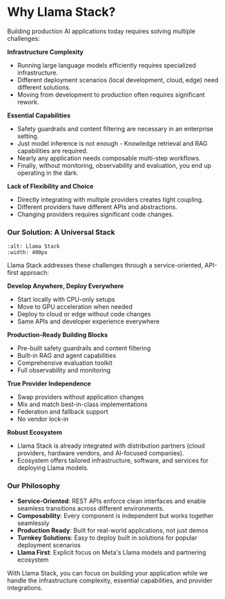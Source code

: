 # Why Llama Stack?

Building production AI applications today requires solving multiple challenges:

**Infrastructure Complexity**
- Running large language models efficiently requires specialized infrastructure.
- Different deployment scenarios (local development, cloud, edge) need different solutions.
- Moving from development to production often requires significant rework.

**Essential Capabilities**
- Safety guardrails and content filtering are necessary in an enterprise setting.
- Just model inference is not enough - Knowledge retrieval and RAG capabilities are required.
- Nearly any application needs composable multi-step workflows.
- Finally, without monitoring, observability and evaluation, you end up operating in the dark.

**Lack of Flexibility and Choice**
- Directly integrating with multiple providers creates tight coupling.
- Different providers have different APIs and abstractions.
- Changing providers requires significant code changes.


### Our Solution: A Universal Stack

```{image} ../../_static/llama-stack.png
:alt: Llama Stack
:width: 400px
```

Llama Stack addresses these challenges through a service-oriented, API-first approach:

**Develop Anywhere, Deploy Everywhere**
- Start locally with CPU-only setups
- Move to GPU acceleration when needed
- Deploy to cloud or edge without code changes
- Same APIs and developer experience everywhere

**Production-Ready Building Blocks**
- Pre-built safety guardrails and content filtering
- Built-in RAG and agent capabilities
- Comprehensive evaluation toolkit
- Full observability and monitoring

**True Provider Independence**
- Swap providers without application changes
- Mix and match best-in-class implementations
- Federation and fallback support
- No vendor lock-in

**Robust Ecosystem**
- Llama Stack is already integrated with distribution partners (cloud providers, hardware vendors, and AI-focused companies).
- Ecosystem offers tailored infrastructure, software, and services for deploying Llama models.


### Our Philosophy

- **Service-Oriented**: REST APIs enforce clean interfaces and enable seamless transitions across different environments.
- **Composability**: Every component is independent but works together seamlessly
- **Production Ready**: Built for real-world applications, not just demos
- **Turnkey Solutions**: Easy to deploy built in solutions for popular deployment scenarios
- **Llama First**: Explicit focus on Meta's Llama models and partnering ecosystem


With Llama Stack, you can focus on building your application while we handle the infrastructure complexity, essential capabilities, and provider integrations.
